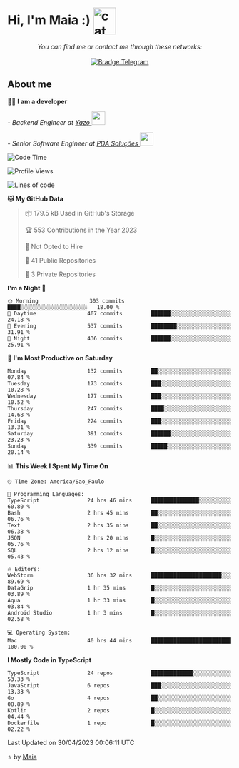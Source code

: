 <h1 align="left">Hi, I'm Maia :) 
<img src="https://emojis.slackmojis.com/emojis/images/1643509834/36299/black-cat.gif?1643509834" width="50" height="60" align="center"  alt="cat"/>
</h1>

<p align="center">
    <i>You can find me or contact me through these networks:</i>
    <br/><br/>
    <a href="https://t.me/mrootx" target="_blank">
        <img src="https://img.shields.io/badge/-Telegram-2CA5E0?logo=telegram&style=flat&logoColor=white" alt="Bradge Telegram" />
    </a>
</p>

## About me

:technologist: <strong>I am a developer</strong> <br>

<p><em> - Backend Engineer at <a href="https://yazo.com.br/">Yazo
</a><img src="https://media.giphy.com/media/WUlplcMpOCEmTGBtBW/giphy.gif" width="30"> 
</em></p>

<p><em> - Senior Software Engineer at <a href="https://pdasolucoes.com.br">PDA Soluções
</a><img src="https://media.giphy.com/media/WUlplcMpOCEmTGBtBW/giphy.gif" width="30"> 
</em></p>

<!--START_SECTION:waka-->
![Code Time](http://img.shields.io/badge/Code%20Time-2%2C491%20hrs%209%20mins-blue)

![Profile Views](http://img.shields.io/badge/Profile%20Views-6-blue)

![Lines of code](https://img.shields.io/badge/From%20Hello%20World%20I%27ve%20Written-404.2%20thousand%20lines%20of%20code-blue)

**🐱 My GitHub Data** 

> 📦 179.5 kB Used in GitHub's Storage 
 > 
> 🏆 553 Contributions in the Year 2023
 > 
> 🚫 Not Opted to Hire
 > 
> 📜 41 Public Repositories 
 > 
> 🔑 3 Private Repositories 
 > 
**I'm a Night 🦉** 

```text
🌞 Morning                303 commits         ████░░░░░░░░░░░░░░░░░░░░░   18.00 % 
🌆 Daytime                407 commits         ██████░░░░░░░░░░░░░░░░░░░   24.18 % 
🌃 Evening                537 commits         ████████░░░░░░░░░░░░░░░░░   31.91 % 
🌙 Night                  436 commits         ██████░░░░░░░░░░░░░░░░░░░   25.91 % 
```
📅 **I'm Most Productive on Saturday** 

```text
Monday                   132 commits         ██░░░░░░░░░░░░░░░░░░░░░░░   07.84 % 
Tuesday                  173 commits         ███░░░░░░░░░░░░░░░░░░░░░░   10.28 % 
Wednesday                177 commits         ███░░░░░░░░░░░░░░░░░░░░░░   10.52 % 
Thursday                 247 commits         ████░░░░░░░░░░░░░░░░░░░░░   14.68 % 
Friday                   224 commits         ███░░░░░░░░░░░░░░░░░░░░░░   13.31 % 
Saturday                 391 commits         ██████░░░░░░░░░░░░░░░░░░░   23.23 % 
Sunday                   339 commits         █████░░░░░░░░░░░░░░░░░░░░   20.14 % 
```


📊 **This Week I Spent My Time On** 

```text
🕑︎ Time Zone: America/Sao_Paulo

💬 Programming Languages: 
TypeScript               24 hrs 46 mins      ███████████████░░░░░░░░░░   60.80 % 
Bash                     2 hrs 45 mins       ██░░░░░░░░░░░░░░░░░░░░░░░   06.76 % 
Text                     2 hrs 35 mins       ██░░░░░░░░░░░░░░░░░░░░░░░   06.38 % 
JSON                     2 hrs 20 mins       █░░░░░░░░░░░░░░░░░░░░░░░░   05.76 % 
SQL                      2 hrs 12 mins       █░░░░░░░░░░░░░░░░░░░░░░░░   05.43 % 

🔥 Editors: 
WebStorm                 36 hrs 32 mins      ██████████████████████░░░   89.69 % 
DataGrip                 1 hr 35 mins        █░░░░░░░░░░░░░░░░░░░░░░░░   03.89 % 
Aqua                     1 hr 33 mins        █░░░░░░░░░░░░░░░░░░░░░░░░   03.84 % 
Android Studio           1 hr 3 mins         █░░░░░░░░░░░░░░░░░░░░░░░░   02.58 % 

💻 Operating System: 
Mac                      40 hrs 44 mins      █████████████████████████   100.00 % 
```

**I Mostly Code in TypeScript** 

```text
TypeScript               24 repos            █████████████░░░░░░░░░░░░   53.33 % 
JavaScript               6 repos             ███░░░░░░░░░░░░░░░░░░░░░░   13.33 % 
Go                       4 repos             ██░░░░░░░░░░░░░░░░░░░░░░░   08.89 % 
Kotlin                   2 repos             █░░░░░░░░░░░░░░░░░░░░░░░░   04.44 % 
Dockerfile               1 repo              █░░░░░░░░░░░░░░░░░░░░░░░░   02.22 % 
```




 Last Updated on 30/04/2023 00:06:11 UTC
<!--END_SECTION:waka-->

⭐️ by [Maia](https://github.com/gabrielmaialva33/)


